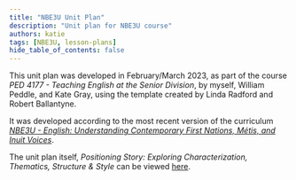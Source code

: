 ```yaml
---
title: "NBE3U Unit Plan"
description: "Unit plan for NBE3U course"
authors: katie
tags: [NBE3U, lesson-plans]
hide_table_of_contents: false
---
```


This unit plan was developed in February/March 2023, as part of the course *PED 4177 - Teaching English at the Senior Division*, by myself, William Peddle, and Kate Gray, using the template created by Linda Radford and Robert Ballantyne. 

It was developed according to the most recent version of the curriculum *[NBE3U - English: Understanding Contemporary First Nations, Métis, and Inuit Voices](https://www.dcp.edu.gov.on.ca/en/curriculum/secondary-first-nations-metis-and-inuit-studies/courses/nbe3u)*.


The unit plan itself, *Positioning Story: Exploring Characterization, Thematics, Structure & Style* can be viewed [here](/NBE3U_UnitPlan.pdf).
